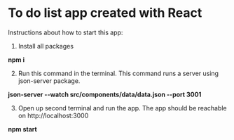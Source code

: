 # To do list app created with React

Instructions about how to start this app:

1) Install all packages

 **npm i**

2) Run this command in the terminal. This command runs a server using json-server package.

 **json-server --watch src/components/data/data.json --port 3001**

3) Open up second terminal and run the app. The app should be reachable on http://localhost:3000

 **npm start**